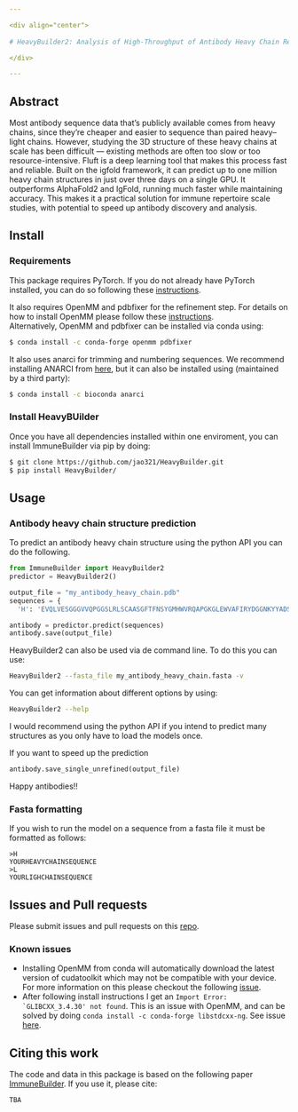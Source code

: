 ```yaml
---

<div align="center">    
 
# HeavyBuilder2: Analysis of High-Throughput of Antibody Heavy Chain Repertoires in the Structural Space

</div>

---
```


## Abstract

Most antibody sequence data that’s publicly available comes from heavy chains, since they’re cheaper and easier to sequence than paired heavy–light chains. However, studying the 3D structure of these heavy chains at scale has been difficult — existing methods are often too slow or too resource-intensive. Fluft is a deep learning tool that makes this process fast and reliable. Built on the igfold framework, it can predict up to one million heavy chain structures in just over three days on a single GPU. It outperforms AlphaFold2 and IgFold, running much faster while maintaining accuracy. This makes it a practical solution for immune repertoire scale studies, with potential to speed up antibody discovery and analysis.


## Install

### Requirements

This package requires PyTorch. If you do not already have PyTorch installed, you can do so following these <a href="https://pytorch.org/get-started/locally/">instructions</a>.

It also requires OpenMM and pdbfixer for the refinement step. For details on how to install OpenMM please follow these <a href="http://docs.openmm.org/latest/userguide/application/01_getting_started.html#installing-openmm">instructions</a>.  
Alternatively, OpenMM and pdbfixer can be installed via conda using:

```bash
$ conda install -c conda-forge openmm pdbfixer
```

It also uses anarci for trimming and numbering sequences. We recommend installing ANARCI from <a href="https://github.com/oxpig/ANARCI/tree/master">here</a>, but it can also be installed using (maintained by a third party):

```bash
$ conda install -c bioconda anarci
```

### Install HeavyBUilder

Once you have all dependencies installed within one enviroment, you can install ImmuneBuilder via pip by doing:

```bash
$ git clone https://github.com/jao321/HeavyBuilder.git
$ pip install HeavyBuilder/
```

## Usage

### Antibody heavy chain structure prediction

To predict an antibody heavy chain structure using the python API you can do the following.

```python
from ImmuneBuilder import HeavyBuilder2
predictor = HeavyBuilder2()

output_file = "my_antibody_heavy_chain.pdb"
sequences = {
  'H': 'EVQLVESGGGVVQPGGSLRLSCAASGFTFNSYGMHWVRQAPGKGLEWVAFIRYDGGNKYYADSVKGRFTISRDNSKNTLYLQMKSLRAEDTAVYYCANLKDSRYSGSYYDYWGQGTLVTVS'}

antibody = predictor.predict(sequences)
antibody.save(output_file)
```

HeavyBuilder2 can also be used via de command line. To do this you can use:

```bash
HeavyBuilder2 --fasta_file my_antibody_heavy_chain.fasta -v
```

You can get information about different options by using:

```bash
HeavyBuilder2 --help
```

I would recommend using the python API if you intend to predict many structures as you only have to load the models once.

If you want to speed up the prediction

```python
antibody.save_single_unrefined(output_file)
```

Happy antibodies!!

### Fasta formatting

If you wish to run the model on a sequence from a fasta file it must be formatted as follows:

```
>H
YOURHEAVYCHAINSEQUENCE
>L
YOURLIGHCHAINSEQUENCE
```

## Issues and Pull requests

Please submit issues and pull requests on this <a href="https://github.com/jao321/ImmuneBuilder_plus_heavy">repo</a>.

### Known issues

- Installing OpenMM from conda will automatically download the latest version of cudatoolkit which may not be compatible with your device. For more information on this please checkout the following <a href="https://github.com/brennanaba/ImmuneBuilder/issues/13">issue</a>.
- After following install instructions I get an ```Import Error: `GLIBCXX_3.4.30' not found```. This is an issue with OpenMM, and can be solved by doing ```conda install -c conda-forge libstdcxx-ng```. See issue <a href="https://github.com/openmm/openmm/issues/3943">here</a>.


## Citing this work

The code and data in this package is based on the following paper <a href="https://doi.org/10.1038/s42003-023-04927-7">ImmuneBuilder</a>. If you use it, please cite:

```tex
TBA
```


